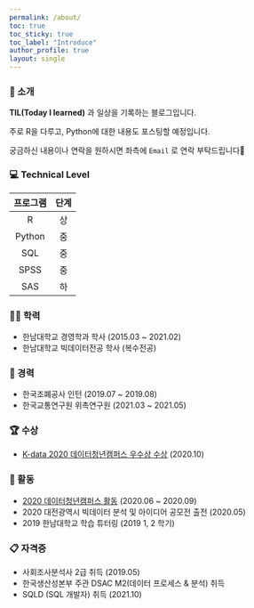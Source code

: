 ```yaml
---
permalink: /about/
toc: true
toc_sticky: true
toc_label: "Introduce"
author_profile: true
layout: single
---
```


### 📁 소개<br>
**TIL(Today I learned)** 과 일상을 기록하는 블로그입니다.

주로 R을 다루고, Python에 대한 내용도 포스팅할 예정입니다.

궁금하신 내용이나 연락을 원하시면 좌측에 `Email` 로 연락 부탁드립니다🙂<br>

###  💻 Technical Level<br>


|프로그램|단계|
|:---:|:---:|
|R|상|
|Python|중|
|SQL|중|
|SPSS|중|
|SAS|하|




### 👨‍🎓 학력
* 한남대학교 경영학과 학사 (2015.03 ~ 2021.02)
* 한남대학교 빅데이터전공 학사 (복수전공) 

### 📝 경력
* 한국조폐공사 인턴 (2019.07 ~ 2019.08)
* 한국교통연구원 위촉연구원 (2021.03 ~ 2021.05)

### 🏆 수상
* [K-data 2020 데이터청년캠퍼스 우수상 수상](http://www.ccnnews.co.kr/news/articleView.html?idxno=197789) (2020.10)

### 🏓 활동
* [2020 데이터청년캠퍼스 활동](http://www.jbnews.com/news/articleView.html?idxno=1318914) (2020.06 ~ 2020.09)
* 2020 대전광역시 빅데이터 분석 및 아이디어 공모전 출전 (2020.05)
* 2019 한남대학교 학습 튜터링 (2019 1, 2 학기)

### 📋 자격증
* 사회조사분석사 2급 취득 (2019.05)
* 한국생산성본부 주관 DSAC M2(데이터 프로세스 & 분석) 취득
* SQLD (SQL 개발자) 취득 (2021.10)